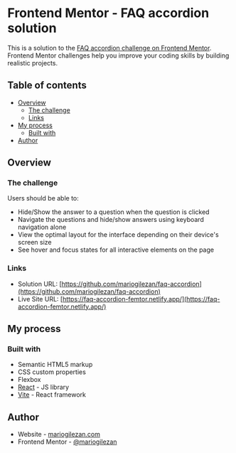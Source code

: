 # Frontend Mentor - FAQ accordion solution

This is a solution to the [FAQ accordion challenge on Frontend Mentor](https://www.frontendmentor.io/challenges/faq-accordion-wyfFdeBwBz). Frontend Mentor challenges help you improve your coding skills by building realistic projects.

## Table of contents

- [Overview](#overview)
  - [The challenge](#the-challenge)
  - [Links](#links)
- [My process](#my-process)
  - [Built with](#built-with)
- [Author](#author)

## Overview

### The challenge

Users should be able to:

- Hide/Show the answer to a question when the question is clicked
- Navigate the questions and hide/show answers using keyboard navigation alone
- View the optimal layout for the interface depending on their device's screen size
- See hover and focus states for all interactive elements on the page

### Links

- Solution URL: [https://github.com/mariogilezan/faq-accordion](https://github.com/mariogilezan/faq-accordion)
- Live Site URL: [https://faq-accordion-femtor.netlify.app/](https://faq-accordion-femtor.netlify.app/)

## My process

### Built with

- Semantic HTML5 markup
- CSS custom properties
- Flexbox
- [React](https://reactjs.org/) - JS library
- [Vite](https://vitejs.dev/) - React framework

## Author

- Website - [mariogilezan.com](https://mariogilezan.com/)
- Frontend Mentor - [@mariogilezan](https://www.frontendmentor.io/profile/mariogilezan)
